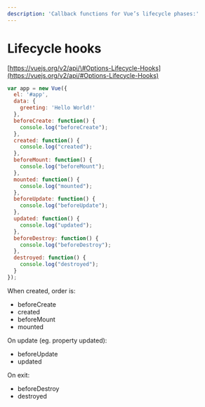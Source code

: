 ```yaml
---
description: 'Callback functions for Vue’s lifecycle phases:'
---
```


# Lifecycle hooks

[https://vuejs.org/v2/api/\#Options-Lifecycle-Hooks](https://vuejs.org/v2/api/#Options-Lifecycle-Hooks)

```javascript
var app = new Vue({
  el: '#app',
  data: {
    greeting: 'Hello World!' 
  },
  beforeCreate: function() {
    console.log("beforeCreate");
  },
  created: function() {
    console.log("created");
  },
  beforeMount: function() {
    console.log("beforeMount");
  },
  mounted: function() {
    console.log("mounted");
  },
  beforeUpdate: function() {
    console.log("beforeUpdate");
  },
  updated: function() {
    console.log("updated");
  },
  beforeDestroy: function() {
    console.log("beforeDestroy");
  },
  destroyed: function() {
    console.log("destroyed");
  }
});
```

When created, order is:

* beforeCreate
* created
* beforeMount
* mounted

On update \(eg. property updated\):

* beforeUpdate
* updated

On exit:

* beforeDestroy
* destroyed



